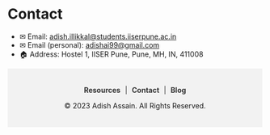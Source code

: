 # Contact

- &#x2709; Email: [adish.illikkal@students.iiserpune.ac.in](adish.illikkal@students.iiserpune.ac.in)
- &#x2709; Email (personal): [adishai99@gmail.com](adishai99@gmail.com)
- &#x1F3E0; Address: Hostel 1, IISER Pune, Pune, MH, IN, 411008

<div style="background-color:#f2f2f2; padding: 20px; text-align: center;">
    <p>
        <a href="{{ '/resources.html' | relative_url }}" style="color: #333; text-decoration: none; font-weight: bold; padding: 5px; border-radius: 5px; transition: background-color 0.2s ease;">Resources</a>
        <span style="color: #333;"> | </span>
        <a href="{{ '/contact.html' | relative_url }}" style="color: #333; text-decoration: none; font-weight: bold; padding: 5px; border-radius: 5px; transition: background-color 0.2s ease;">Contact</a>
        <span style="color: #333;"> | </span>
        <a href="{{ '/blog.html' | relative_url }}" style="color: #333; text-decoration: none; font-weight: bold; padding: 5px; border-radius: 5px; transition: background-color 0.2s ease;">Blog</a>
    </p>
    <p style="font-size: 14px;">&copy; 2023 Adish Assain. All Rights Reserved.</p>
</div>
